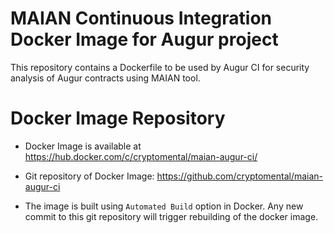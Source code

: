 # MAIAN Continuous Integration Docker Image for Augur project

This repository contains a Dockerfile to be used by Augur CI for security analysis of Augur contracts using MAIAN tool.

# Docker Image Repository

- Docker Image is available at https://hub.docker.com/c/cryptomental/maian-augur-ci/

- Git repository of Docker Image: https://github.com/cryptomental/maian-augur-ci

- The image is built using `Automated Build` option in Docker. Any new commit to this git repository will trigger rebuilding of the docker image.

